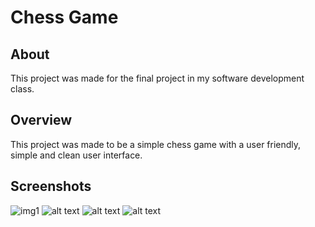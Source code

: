 # Chess Game
## About
This project was made for the final project in my software development class.
## Overview
This project was made to be a simple chess game with a user friendly, simple and clean user interface.
## Screenshots
![img1](image.jpg)
![alt text](image.jpg)
![alt text](image.jpg)
![alt text](image.jpg)
